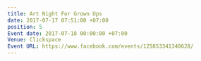 ```yaml
---
title: Art Night For Grown Ups
date: 2017-07-17 07:51:00 +07:00
position: 5
Event date: 2017-07-18 00:00:00 +07:00
Venue: Clickspace
Event URL: https://www.facebook.com/events/125853341348628/
---
```


